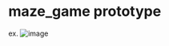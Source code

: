 # maze_game prototype

ex.
![image](https://github.com/galaddirie/maze_game/assets/70884733/169c7150-4e77-4e1d-8bf3-978a74fc6349)
